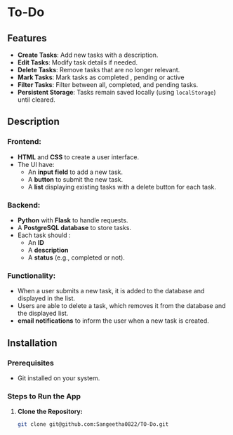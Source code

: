 # To-Do

## Features  
- **Create Tasks**: Add new tasks with a  description.  
- **Edit Tasks**: Modify task details if needed.  
- **Delete Tasks**: Remove tasks that are no longer relevant.  
- **Mark Tasks**: Mark tasks as completed , pending or active  
- **Filter Tasks**: Filter between all, completed, and pending tasks.  
- **Persistent Storage**: Tasks remain saved locally (using `localStorage`) until cleared.  

## Description  

### Frontend:  
- **HTML** and **CSS** to create a user interface.  
- The UI  have:  
  - An **input field** to add a new task.  
  - A **button** to submit the new task.  
  - A **list** displaying existing tasks with a delete button for each task.  

### Backend:  
-  **Python** with **Flask**  to handle requests.  
-  A **PostgreSQL database** to store tasks.  
- Each task should :  
  - An **ID**  
  - A **description**  
  - A **status** (e.g., completed or not).  

### Functionality:  
- When a user submits a new task, it is added to the database and displayed in the list.  
- Users  are able to delete a task, which removes it from the database and the displayed list.  
- **email notifications** to inform the user when a new task is created.  

## Installation  

### Prerequisites  
- Git installed on your system.  

### Steps to Run the App  
1. **Clone the Repository:**  
   ```bash
   git clone git@github.com:Sangeetha0822/TO-Do.git


   

